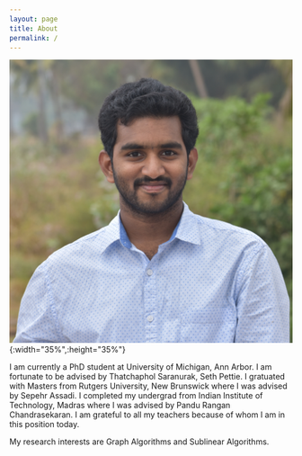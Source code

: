 ```yaml
---
layout: page
title: About
permalink: /
---
```

<!-- # jemdoc: menu{MENU}{index.html} -->
<!-- = Chaitanya Nalam -->

<!-- --- -->
<!-- {}{img_left}{./images/Profile.jpg}{profile picture}{200px}{200px}{} -->
<script async src="https://www.googletagmanager.com/gtag/js?id={{ site.google_analytics }}"></script>
<script>
  window['ga-disable-{{ site.google_analytics }}'] = window.doNotTrack === "1" || navigator.doNotTrack === "1" || navigator.doNotTrack === "yes" || navigator.msDoNotTrack === "1";
  window.dataLayer = window.dataLayer || [];
  function gtag(){window.dataLayer.push(arguments);}
  gtag('js', new Date());

  gtag('config', '{{ site.google_analytics }}');
</script>

![Profile](/images/Profile.jpg){:width="35%",:height="35%"}


I am currently a PhD student at University of Michigan, Ann Arbor. I am fortunate to be advised by Thatchaphol Saranurak, Seth Pettie. I gratuated with Masters from Rutgers University, New Brunswick where I was advised by Sepehr Assadi. I completed my undergrad from Indian Institute of Technology, Madras where I was advised by Pandu Rangan Chandrasekaran. I am grateful to all my teachers because of whom I am in this position today.

My research interests are Graph Algorithms and Sublinear Algorithms.

<!-- Contact: nalamsai at umich dot edu -->
<!-- --- -->